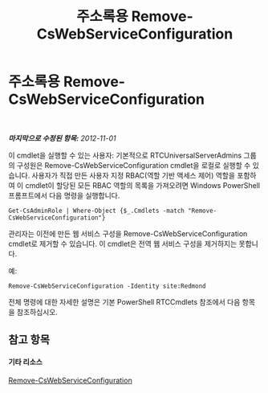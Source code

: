 ﻿---
title: 주소록용 Remove-CsWebServiceConfiguration
TOCTitle: 주소록용 Remove-CsWebServiceConfiguration
ms:assetid: 91947cad-5cdd-41b9-83e1-650703c55879
ms:mtpsurl: https://technet.microsoft.com/ko-kr/library/Gg429713(v=OCS.15)
ms:contentKeyID: 49304389
ms.date: 08/24/2015
mtps_version: v=OCS.15
ms.translationtype: HT
---

# 주소록용 Remove-CsWebServiceConfiguration

 

_**마지막으로 수정된 항목:** 2012-11-01_

이 cmdlet을 실행할 수 있는 사용자: 기본적으로 RTCUniversalServerAdmins 그룹의 구성원은 Remove-CsWebServiceConfiguration cmdlet을 로컬로 실행할 수 있습니다. 사용자가 직접 만든 사용자 지정 RBAC(역할 기반 액세스 제어) 역할을 포함하여 이 cmdlet이 할당된 모든 RBAC 역할의 목록을 가져오려면 Windows PowerShell 프롬프트에서 다음 명령을 실행합니다.

    Get-CsAdminRole | Where-Object {$_.Cmdlets -match "Remove-CsWebServiceConfiguration"}

관리자는 이전에 만든 웹 서비스 구성을 Remove-CsWebServiceConfiguration cmdlet로 제거할 수 있습니다. 이 cmdlet은 전역 웹 서비스 구성을 제거하지는 못합니다.

예:

    Remove-CsWebServiceConfiguration -Identity site:Redmond

전체 명령에 대한 자세한 설명은 기본 PowerShell RTCCmdlets 참조에서 다음 항목을 참조하십시오.

## 참고 항목

#### 기타 리소스

[Remove-CsWebServiceConfiguration](remove-cswebserviceconfiguration.md)

